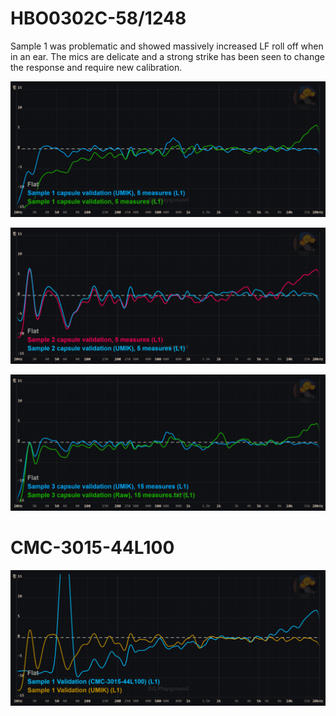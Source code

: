 # HBO0302C-58/1248

Sample 1 was problematic and showed massively increased LF roll off when in an ear. The mics are delicate and a strong strike has been seen to change the response and require new calibration. 

![sample 1](https://github.com/animegolem/pirate-extensions-extended/blob/main/step-by-step-guide/Images/HBO0302C-581248%20Sample%201.png)

![sample 2](https://github.com/animegolem/pirate-extensions-extended/blob/main/step-by-step-guide/Images/HBO0302C-581248%20Sample%202.png)

![sample 3](https://github.com/animegolem/pirate-extensions-extended/blob/main/step-by-step-guide/Images/HBO0302C-581248%20sample%203.png)

# CMC-3015-44L100

![Sample 1](https://github.com/animegolem/pirate-extensions-extended/blob/main/step-by-step-guide/Images/CMC-3015-44L100%20Sample%201.png)
